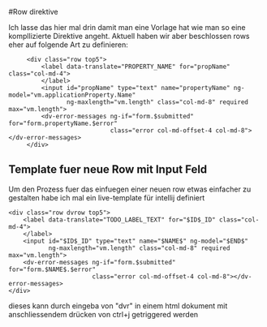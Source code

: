 #Row direktive

Ich lasse das hier mal drin damit man eine Vorlage hat wie man so eine kompllizierte Direktive angeht. Aktuell haben
wir aber beschlossen rows eher auf folgende Art zu definieren:

         <div class="row top5">
             <label data-translate="PROPERTY_NAME" for="propName" class="col-md-4">
             </label>
             <input id="propName" type="text" name="propertyName" ng-model="vm.applicationProperty.Name"
                    ng-maxlength="vm.length" class="col-md-8" required max="vm.length">
             <dv-error-messages ng-if="form.$submitted" for="form.propertyName.$error"
                                class="error col-md-offset-4 col-md-8"></dv-error-messages>
         </div>


## Template fuer neue Row mit Input Feld

Um den Prozess fuer das einfuegen einer neuen row etwas einfacher zu gestalten habe ich mal ein live-template
für intellij definiert

    <div class="row dvrow top5">
        <label data-translate="TODO_LABEL_TEXT" for="$ID$_ID" class="col-md-4">
        </label>
        <input id="$ID$_ID" type="text" name="$NAME$" ng-model="$END$"
               ng-maxlength="vm.length" class="col-md-8" required max="vm.length">
        <dv-error-messages ng-if="form.$submitted" for="form.$NAME$.$error"
                           class="error col-md-offset-4 col-md-8"></dv-error-messages>
    </div>

dieses kann durch eingeba von "dvr" in einem html dokument mit anschliessendem drücken von ctrl+j getriggered werden
